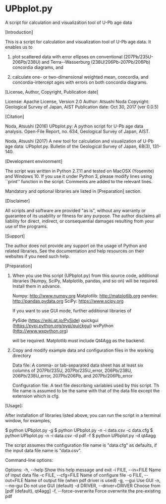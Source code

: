 # UPbplot.py
A script for calculation and visualization tool of U-Pb age data

[Introduction]

This is a script for calculation and visualization tool of U-Pb age
data.  It enables us to

1. plot scattered data with error ellipses on conventional
(207Pb/235U-206Pb/238U) and Terra--Wasserburg (238U/206Pb-207Pb/206Pb)
concordia diagrams, and

2. calculate one- or two-dimensional weighted mean, concordia, and
concordia-intercept ages with errors on both concordia diagrams.


[License, Author, Copyright, Publication date]

License: Apache License, Version 2.0
Author: Atsushi Noda
Copyright: Geological Survey of Japan, AIST
Publication date: Oct 30, 2017 (ver 0.0.5)


[Citation]

Noda, Atsushi (2016) UPbplot.py: A python script for U-Pb age data
analysis. Open-File Report, no. 634, Geological Survey of Japan, AIST.

Noda, Atsushi (2017) A new tool for calculation and visualization
of U-Pb age data: UPbplot.py.  Bulletin of the Geological Survey of
Japan, 68(3), 131-140.


[Development environment]

The script was written in Python 2.7.11 and tested on MacOSX
(Yosemite) and Windows 10.  If you use it under Python 3, please
modify lines using ``print'' function in the script.  Comments are
added to the relevant lines.

Mandatory and optional libraries are listed in [Preparation] section.


[Disclaimer]

All scripts and software are provided "as is", without any
warranty or guarantee of its usability or fitness for any purpose.
The author disclaims all liability for direct, indirect, or
consequential damages resulting from your use of the programs.


[Support]

The author does not provide any support on the usage of Python and
related libraries.  See the documentation and help resources on their
websites if you need such help.


[Preparation]

1. When you use this script (UPbplot.py) from this source code,
   additional libraries (Numpy, SciPy, Matplotlib, pandas, and so on)
   will be required.  Install them in advance.

   Numpy: http://www.numpy.org
   Matplotlib: http://matplotlib.org
   pandas: http://pandas.pydata.org
   SciPy: https://www.scipy.org

   If you want to use GUI mode, further additional libraries of

   PySide (https://wiki.qt.io/PySide)
   quickgui (https://pypi.python.org/pypi/quickgui)
   wxPython (http://www.wxpython.org)

   will be required.  Matplotlib must include Qt4Agg as the backend.

2. Copy and modify example data and configuration files in the working
   directory

   Data file: A comma- or tab-separated data sheet has at least six
      columns of 207Pb/235U, 207Pb/235U_error, 206Pb/238U,
      206Pb/238U_error, 207Pb/206Pb, and 207Pb/206Pb_error

   Configuration file: A text file describing variables used by this
      script.  Th file name is assumed to be the same with that of the
      data file except the extension which is cfg.

[Usage]:

After installation of libraries listed above, you can run the script
in a terminal window, for examples,

$ python UPbplot.py -g
$ python UPbplot.py -n -i data.csv -c data.cfg
$ python UPbplot.py -n -i data.csv -d pdf -f
$ python UPbplot.py -d qt4agg


The script assumes the configuration file name is "data.cfg" as
defaults, if the input data file name is "data.csv".

Command-line options:

Options:
  -h, --help                  Show this help message and exit
  -i FILE, --in=FILE          Name of input data file
  -c FILE, --cfg=FILE         Name of configure file
  -o FILE, --out=FILE         Name of output file (when pdf driver is used)
  -g, --gui                   Use GUI
  -n, --no-gui                Do not use GUI (default)
  -d DRIVER, --driver=DRIVER  Choose from [pdf (default), qt4agg]
  -f, --force-overwrite       Force overwrite the pre-existing pdf

